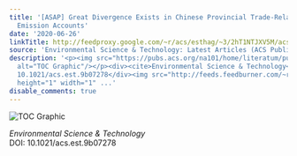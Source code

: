 ```yaml
---
title: '[ASAP] Great Divergence Exists in Chinese Provincial Trade-Related CO<sub>2</sub>
  Emission Accounts'
date: '2020-06-26'
linkTitle: http://feedproxy.google.com/~r/acs/esthag/~3/2hT1NTJXV5M/acs.est.9b07278
source: 'Environmental Science & Technology: Latest Articles (ACS Publications)'
description: '<p><img src="https://pubs.acs.org/na101/home/literatum/publisher/achs/journals/content/esthag/0/esthag.ahead-of-print/acs.est.9b07278/20200626/images/medium/es9b07278_0006.gif"
  alt="TOC Graphic"/></p><div><cite>Environmental Science & Technology</cite></div><div>DOI:
  10.1021/acs.est.9b07278</div><img src="http://feeds.feedburner.com/~r/acs/esthag/~4/2hT1NTJXV5M"
  height="1" width="1" ...'
disable_comments: true
---
```

<p><img src="https://pubs.acs.org/na101/home/literatum/publisher/achs/journals/content/esthag/0/esthag.ahead-of-print/acs.est.9b07278/20200626/images/medium/es9b07278_0006.gif" alt="TOC Graphic"/></p><div><cite>Environmental Science & Technology</cite></div><div>DOI: 10.1021/acs.est.9b07278</div><img src="http://feeds.feedburner.com/~r/acs/esthag/~4/2hT1NTJXV5M" height="1" width="1" ...